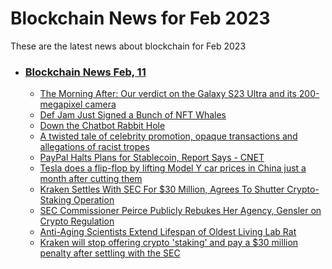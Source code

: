 # Blockchain News for Feb 2023
These are the latest news about blockchain for Feb 2023
- ### [Blockchain News Feb, 11](./11)
    - [The Morning After: Our verdict on the Galaxy S23 Ultra and its 200-megapixel camera](https://www.engadget.com/the-morning-after-our-verdict-on-the-galaxy-s23-ultra-and-its-200-megapixel-camera-121516969.html) 
    - [Def Jam Just Signed a Bunch of NFT Whales](https://www.wired.com/story/def-jam-signs-nft-whales/) 
    - [Down the Chatbot Rabbit Hole](https://www.wired.com/story/plaintext-down-the-chatbot-rabbit-hole/) 
    - [A twisted tale of celebrity promotion, opaque transactions and allegations of racist tropes](https://www.cnn.com/2023/02/10/business/crypto-nft-bored-ape-moonpay-lawsuits/index.html) 
    - [PayPal Halts Plans for Stablecoin, Report Says - CNET](https://www.cnet.com/personal-finance/crypto/paypal-halts-plans-for-stablecoin-report-says/) 
    - [Tesla does a flip-flop by lifting Model Y car prices in China just a month after cutting them](https://markets.businessinsider.com/news/stocks/tesla-model-y-raise-car-price-china-reverse-strategy-stock-2023-2) 
    - [Kraken Settles With SEC For $30 Million, Agrees To Shutter Crypto-Staking Operation](https://slashdot.org/story/23/02/09/2127238/kraken-settles-with-sec-for-30-million-agrees-to-shutter-crypto-staking-operation) 
    - [SEC Commissioner Peirce Publicly Rebukes Her Agency, Gensler on Crypto Regulation](https://news.slashdot.org/story/23/02/10/1257239/sec-commissioner-peirce-publicly-rebukes-her-agency-gensler-on-crypto-regulation) 
    - [Anti-Aging Scientists Extend Lifespan of Oldest Living Lab Rat](https://science.slashdot.org/story/23/02/09/2334237/anti-aging-scientists-extend-lifespan-of-oldest-living-lab-rat) 
    - [Kraken will stop offering crypto 'staking' and pay a $30 million penalty after settling with the SEC](https://markets.businessinsider.com/news/currencies/what-is-crypto-staking-kraken-sec-settlement-penalty-gary-gensler-2023-2) 
